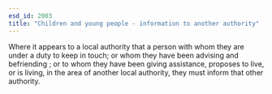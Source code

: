 ```yaml
---
esd_id: 2003
title: "Children and young people - information to another authority"
---
```


Where it appears to a local authority that a person with whom they are under a duty to keep in touch; or whom they have been advising and befriending ; or to whom they have been giving assistance, proposes to live, or is living, in the area of another local authority, they must inform that other authority.

